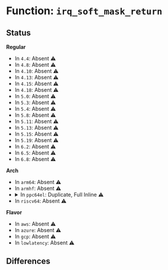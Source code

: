 # Function: <code>irq_soft_mask_return</code>

## Status
<b>Regular</b>
<ul>
<li>
In <code>4.4</code>: Absent ⚠️
</li>
<li>
In <code>4.8</code>: Absent ⚠️
</li>
<li>
In <code>4.10</code>: Absent ⚠️
</li>
<li>
In <code>4.13</code>: Absent ⚠️
</li>
<li>
In <code>4.15</code>: Absent ⚠️
</li>
<li>
In <code>4.18</code>: Absent ⚠️
</li>
<li>
In <code>5.0</code>: Absent ⚠️
</li>
<li>
In <code>5.3</code>: Absent ⚠️
</li>
<li>
In <code>5.4</code>: Absent ⚠️
</li>
<li>
In <code>5.8</code>: Absent ⚠️
</li>
<li>
In <code>5.11</code>: Absent ⚠️
</li>
<li>
In <code>5.13</code>: Absent ⚠️
</li>
<li>
In <code>5.15</code>: Absent ⚠️
</li>
<li>
In <code>5.19</code>: Absent ⚠️
</li>
<li>
In <code>6.2</code>: Absent ⚠️
</li>
<li>
In <code>6.5</code>: Absent ⚠️
</li>
<li>
In <code>6.8</code>: Absent ⚠️
</li>
</ul>
<b>Arch</b>
<ul>
<li>
In <code>arm64</code>: Absent ⚠️
</li>
<li>
In <code>armhf</code>: Absent ⚠️
</li>
<li>
<details>
<summary>In <code>ppc64el</code>: Duplicate, Full Inline ⚠️</summary>

**Collision:** Static Duplication

**Inline:** Full

**Transformation:** False

**Instances:**

```
In init/main.c (c00000000001019c)
Location: arch/powerpc/include/asm/hw_irq.h:66
Inline: True
Inline callers:
  - init/main.c:do_one_initcall
  - init/main.c:start_kernel
  - init/main.c:start_kernel
```
```
In arch/powerpc/kernel/irq.c (c00000000001b7d8)
Location: arch/powerpc/include/asm/hw_irq.h:66
Inline: True
Inline callers:
  - arch/powerpc/kernel/irq.c:force_external_irq_replay
  - arch/powerpc/kernel/irq.c:prep_irq_for_idle_irqsoff
  - arch/powerpc/kernel/irq.c:restore_interrupts
```
```
In arch/powerpc/kernel/process.c (c0000000000217a8)
Location: arch/powerpc/include/asm/hw_irq.h:66
Inline: True
Inline callers:
  - arch/powerpc/kernel/process.c:__switch_to
```
```
In arch/powerpc/kernel/idle.c (c0000000000234d4)
Location: arch/powerpc/include/asm/hw_irq.h:66
Inline: True
Inline callers:
  - arch/powerpc/kernel/idle.c:arch_cpu_idle
```
```
In arch/powerpc/kernel/time.c (c00000000002bbf0)
Location: arch/powerpc/include/asm/hw_irq.h:66
Inline: True
Inline callers:
  - arch/powerpc/kernel/time.c:arch_irq_work_raise
```
```
In arch/powerpc/kernel/traps.c (c00000000002dabc)
Location: arch/powerpc/include/asm/hw_irq.h:66
Inline: True
Inline callers:
  - arch/powerpc/kernel/traps.c:_exception
  - arch/powerpc/kernel/traps.c:_exception_pkey
```
```
In arch/powerpc/kernel/rtasd.c (c000000000040748)
Location: arch/powerpc/include/asm/hw_irq.h:66
Inline: True
```
```
In arch/powerpc/mm/book3s64/slb.c (c00000000008f324)
Location: arch/powerpc/include/asm/hw_irq.h:66
Inline: True
Inline callers:
  - arch/powerpc/mm/book3s64/slb.c:preload_new_slb_context
  - arch/powerpc/mm/book3s64/slb.c:slb_setup_new_exec
  - arch/powerpc/mm/book3s64/slb.c:slb_flush_and_restore_bolted
```
```
In arch/powerpc/sysdev/xive/common.c (c0000000000bdfb0)
Location: arch/powerpc/include/asm/hw_irq.h:66
Inline: True
```
```
In arch/powerpc/platforms/powernv/opal-call.c (c0000000000c21dc)
Location: arch/powerpc/include/asm/hw_irq.h:66
Inline: True
Inline callers:
  - arch/powerpc/platforms/powernv/opal-call.c:opal_call
```
```
In arch/powerpc/platforms/powernv/opal-nvram.c (c0000000000c8dac)
Location: arch/powerpc/include/asm/hw_irq.h:66
Inline: True
Inline callers:
  - arch/powerpc/platforms/powernv/opal-nvram.c:opal_nvram_write
  - arch/powerpc/platforms/powernv/opal-nvram.c:opal_nvram_write
```
```
In arch/powerpc/platforms/powernv/opal-irqchip.c (c0000000000cd1e4)
Location: arch/powerpc/include/asm/hw_irq.h:66
Inline: True
Inline callers:
  - arch/powerpc/platforms/powernv/opal-irqchip.c:opal_event_shutdown
```
```
In arch/powerpc/platforms/powernv/smp.c (c0000000000cdf8c)
Location: arch/powerpc/include/asm/hw_irq.h:66
Inline: True
Inline callers:
  - arch/powerpc/platforms/powernv/smp.c:pnv_smp_cpu_kill_self
```
```
In kernel/params.c (c000000000171080)
Location: arch/powerpc/include/asm/hw_irq.h:66
Inline: True
Inline callers:
  - kernel/params.c:parse_args
  - kernel/params.c:parse_args
```
```
In kernel/sched/core.c (c000000000ee2fe0)
Location: arch/powerpc/include/asm/hw_irq.h:66
Inline: True
Inline callers:
  - kernel/sched/core.c:yield_to
  - kernel/sched/core.c:preempt_schedule_irq
  - kernel/sched/core.c:__schedule_bug
  - kernel/sched/core.c:migrate_swap_stop
```
```
In kernel/sched/idle.c (c00000000018ee1c)
Location: arch/powerpc/include/asm/hw_irq.h:66
Inline: True
Inline callers:
  - kernel/sched/idle.c:do_idle
```
```
In kernel/sched/fair.c (c00000000019ad2c)
Location: arch/powerpc/include/asm/hw_irq.h:66
Inline: True
Inline callers:
  - kernel/sched/fair.c:task_numa_fault
```
```
In kernel/sched/rt.c (c0000000001a1f44)
Location: arch/powerpc/include/asm/hw_irq.h:66
Inline: True
Inline callers:
  - kernel/sched/rt.c:pull_rt_task
  - kernel/sched/rt.c:push_rt_task
```
```
In kernel/sched/deadline.c (c0000000001a6974)
Location: arch/powerpc/include/asm/hw_irq.h:66
Inline: True
Inline callers:
  - kernel/sched/deadline.c:pull_dl_task
  - kernel/sched/deadline.c:find_lock_later_rq
  - kernel/sched/deadline.c:dl_task_offline_migration
```
```
In kernel/locking/spinlock.c (c000000000ee9f60)
Location: arch/powerpc/include/asm/hw_irq.h:66
Inline: True
Inline callers:
  - kernel/locking/spinlock.c:_raw_spin_lock_irqsave
```
```
In kernel/power/suspend.c (c0000000001c8ad4)
Location: arch/powerpc/include/asm/hw_irq.h:66
Inline: True
Inline callers:
  - kernel/power/suspend.c:suspend_devices_and_enter
  - kernel/power/suspend.c:suspend_devices_and_enter
```
```
In kernel/irq/handle.c (c0000000001d25f4)
Location: arch/powerpc/include/asm/hw_irq.h:66
Inline: True
Inline callers:
  - kernel/irq/handle.c:__handle_irq_event_percpu
```
```
In kernel/dma/mapping.c (c0000000001f3fd0)
Location: arch/powerpc/include/asm/hw_irq.h:66
Inline: True
Inline callers:
  - kernel/dma/mapping.c:dma_free_attrs
```
```
In kernel/smp.c (c0000000002235a0)
Location: arch/powerpc/include/asm/hw_irq.h:66
Inline: True
Inline callers:
  - kernel/smp.c:smp_call_function_many
  - kernel/smp.c:smp_call_function_single
```
```
In kernel/stop_machine.c (c000000000258f14)
Location: arch/powerpc/include/asm/hw_irq.h:66
Inline: True
Inline callers:
  - kernel/stop_machine.c:multi_cpu_stop
```
```
In kernel/trace/ftrace.c (c000000000292de8)
Location: arch/powerpc/include/asm/hw_irq.h:66
Inline: True
Inline callers:
  - kernel/trace/ftrace.c:ftrace_modify_all_code
```
```
In kernel/trace/trace.c (c0000000002a7274)
Location: arch/powerpc/include/asm/hw_irq.h:66
Inline: True
Inline callers:
  - kernel/trace/trace.c:tracing_mark_raw_write
  - kernel/trace/trace.c:tracing_mark_write
  - kernel/trace/trace.c:trace_vbprintk
```
```
In kernel/trace/trace_functions.c (c0000000002b9494)
Location: arch/powerpc/include/asm/hw_irq.h:66
Inline: True
Inline callers:
  - kernel/trace/trace_functions.c:ftrace_stacktrace
  - kernel/trace/trace_functions.c:function_trace_call
```
```
In kernel/trace/trace_sched_wakeup.c (c0000000002baea4)
Location: arch/powerpc/include/asm/hw_irq.h:66
Inline: True
Inline callers:
  - kernel/trace/trace_sched_wakeup.c:probe_wakeup
  - kernel/trace/trace_sched_wakeup.c:wakeup_graph_return
  - kernel/trace/trace_sched_wakeup.c:wakeup_graph_entry
```
```
In kernel/trace/trace_hwlat.c (c0000000002bc5f0)
Location: arch/powerpc/include/asm/hw_irq.h:66
Inline: True
Inline callers:
  - kernel/trace/trace_hwlat.c:kthread_fn
```
```
In kernel/trace/trace_functions_graph.c (c0000000002bdbcc)
Location: arch/powerpc/include/asm/hw_irq.h:66
Inline: True
Inline callers:
  - kernel/trace/trace_functions_graph.c:graph_trace_open
```
```
In kernel/trace/trace_events.c (c0000000002c54f0)
Location: arch/powerpc/include/asm/hw_irq.h:66
Inline: True
Inline callers:
  - kernel/trace/trace_events.c:trace_event_buffer_reserve
```
```
In kernel/trace/trace_syscalls.c (c0000000002cd8b4)
Location: arch/powerpc/include/asm/hw_irq.h:66
Inline: True
Inline callers:
  - kernel/trace/trace_syscalls.c:ftrace_syscall_exit
  - kernel/trace/trace_syscalls.c:ftrace_syscall_enter
```
```
In kernel/trace/trace_event_perf.c (c0000000002cdf0c)
Location: arch/powerpc/include/asm/hw_irq.h:66
Inline: True
Inline callers:
  - kernel/trace/trace_event_perf.c:perf_trace_buf_update
```
```
In kernel/trace/trace_kprobe.c (c0000000002eea10)
Location: arch/powerpc/include/asm/hw_irq.h:66
Inline: True
Inline callers:
  - kernel/trace/trace_kprobe.c:kretprobe_trace_func
  - kernel/trace/trace_kprobe.c:kprobe_trace_func
```
```
In kernel/irq_work.c (c0000000002febf8)
Location: arch/powerpc/include/asm/hw_irq.h:66
Inline: True
```
```
In kernel/bpf/stackmap.c (c000000000337a30)
Location: arch/powerpc/include/asm/hw_irq.h:66
Inline: True
Inline callers:
  - kernel/bpf/stackmap.c:stack_map_get_build_id_offset
```
```
In kernel/events/hw_breakpoint.c (c000000000357294)
Location: arch/powerpc/include/asm/hw_irq.h:66
Inline: True
Inline callers:
  - kernel/events/hw_breakpoint.c:modify_user_hw_breakpoint
```
```
In mm/slub.c (c00000000042b0ac)
Location: arch/powerpc/include/asm/hw_irq.h:66
Inline: True
Inline callers:
  - mm/slub.c:__kmem_cache_shutdown
```
```
In fs/buffer.c (c0000000004dec38)
Location: arch/powerpc/include/asm/hw_irq.h:66
Inline: True
```
```
In block/blk-core.c (c000000000775380)
Location: arch/powerpc/include/asm/hw_irq.h:66
Inline: True
Inline callers:
  - block/blk-core.c:generic_make_request_checks
```
```
In block/blk-exec.c (c00000000077e7cc)
Location: arch/powerpc/include/asm/hw_irq.h:66
Inline: True
Inline callers:
  - block/blk-exec.c:blk_execute_rq_nowait
```
```
In drivers/tty/hvc/hvsi_lib.c (c00000000091cc1c)
Location: arch/powerpc/include/asm/hw_irq.h:66
Inline: True
```
```
In drivers/base/syscore.c (c000000000982f00)
Location: arch/powerpc/include/asm/hw_irq.h:66
Inline: True
Inline callers:
  - drivers/base/syscore.c:syscore_resume
  - drivers/base/syscore.c:syscore_resume
  - drivers/base/syscore.c:syscore_suspend
  - drivers/base/syscore.c:syscore_suspend
```
```
In drivers/scsi/scsi_lib.c (c000000000a30db0)
Location: arch/powerpc/include/asm/hw_irq.h:66
Inline: True
Inline callers:
  - drivers/scsi/scsi_lib.c:scsi_kmap_atomic_sg
```
```
In drivers/i2c/i2c-core-base.c (c000000000b94114)
Location: arch/powerpc/include/asm/hw_irq.h:66
Inline: True
```
```
In drivers/i2c/i2c-core-smbus.c (c000000000b98604)
Location: arch/powerpc/include/asm/hw_irq.h:66
Inline: True
```
```
In drivers/cpufreq/cpufreq.c (c000000000c110b0)
Location: arch/powerpc/include/asm/hw_irq.h:66
Inline: True
```
```
In drivers/cpuidle/cpuidle.c (c000000000c1df00)
Location: arch/powerpc/include/asm/hw_irq.h:66
Inline: True
Inline callers:
  - drivers/cpuidle/cpuidle.c:cpuidle_enter_state
  - drivers/cpuidle/cpuidle.c:cpuidle_enter_s2idle
```
```
In net/core/skbuff.c (c000000000c8bfc4)
Location: arch/powerpc/include/asm/hw_irq.h:66
Inline: True
Inline callers:
  - net/core/skbuff.c:__netdev_alloc_skb
  - net/core/skbuff.c:netdev_alloc_frag
```
```
In net/core/dev.c (c000000000ca4e54)
Location: arch/powerpc/include/asm/hw_irq.h:66
Inline: True
Inline callers:
  - net/core/dev.c:__dev_kfree_skb_any
```
```
In net/core/netpoll.c (c000000000cfe104)
Location: arch/powerpc/include/asm/hw_irq.h:66
Inline: True
Inline callers:
  - net/core/netpoll.c:netpoll_send_udp
  - net/core/netpoll.c:netpoll_send_skb_on_dev
```
</details>
</li>
<li>
In <code>riscv64</code>: Absent ⚠️
</li>
</ul>
<b>Flavor</b>
<ul>
<li>
In <code>aws</code>: Absent ⚠️
</li>
<li>
In <code>azure</code>: Absent ⚠️
</li>
<li>
In <code>gcp</code>: Absent ⚠️
</li>
<li>
In <code>lowlatency</code>: Absent ⚠️
</li>
</ul>

## Differences

